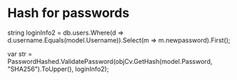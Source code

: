 # Hash for passwords



string loginInfo2 = db.users.Where(d => d.username.Equals(model.Username)).Select(m => m.newpassword).First();

var str = PasswordHashed.ValidatePassword(objCv.GetHash(model.Password, "SHA256").ToUpper(), loginInfo2);


